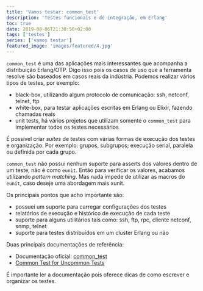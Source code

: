 ```yaml
---
title: 'Vamos testar: common_test'
description: 'Testes funcionais e de integração, em Erlang'
toc: true
date: 2019-08-06T21:30:50+02:00
tags: ['testes']
series: ['vamos testar']
featured_image: 'images/featured/4.jpg'
---
```


`common_test` é uma das aplicações mais interessantes que acompanha a
distribuição Erlang/OTP. Digo isso pois os casos de uso que a ferramenta resolve
são baseados em casos reais da indústria. Podemos realizar vários tipos de
testes, por exemplo:

- black-box, utilizando algum protocolo de comunicação: ssh, netconf, telnet,
  ftp
- white-box, para testar aplicações escritas em Erlang ou Elixir, fazendo
  chamadas reais
- unit tests, há vários projetos que utilizam somente o `common_test` para
  implementar todos os testes necessários

É possível criar _suites_ de testes com várias formas de execução dos testes e
organização. Por exemplo: grupos, subgrupos; execução serial, paralela ou
definida por cada grupo.

`common_test` não possui nenhum suporte para asserts dos valores dentro de um
teste, não é como `eunit`. Então para verificar os valores, acabamos utilizando
_pattern matching_. Mas nada impede de utilizar as macros do `eunit`, caso
deseje uma abordagem mais xunit.

Os principais pontos que acho importante são:

- possuei um suporte para carregar configurações dos testes
- relatórios de execução e histórico de execução de cada teste
- suporte para alguns utilitários tais como: ssh, ftp, rpc, cliente netconf,
  snmp, telnet
- suporte para testes distribuídos em um cluster Erlang ou não

Duas principais documentações de referência:

- Documentação oficial:
  [common_test](http://erlang.org/doc/apps/common_test/basics_chapter.html)
- [Common Test for Uncommon Tests](https://learnyousomeerlang.com/common-test-for-uncommon-tests)

É importante ler a documentação pois oferece dicas de como escrever e organizar
os testes.
